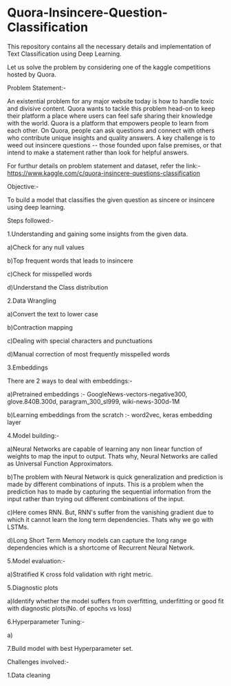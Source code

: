 # Quora-Insincere-Question-Classification
This repository contains all the necessary details and implementation of Text Classification using Deep Learning.

Let us solve the problem by considering one of the kaggle competitions hosted by Quora.

Problem Statement:-

An existential problem for any major website today is how to handle toxic and divisive content. Quora wants to tackle this problem head-on to keep their platform a place where users can feel safe sharing their knowledge with the world. Quora is a platform that empowers people to learn from each other. On Quora, people can ask questions and connect with others who contribute unique insights and quality answers. A key challenge is to weed out insincere questions -- those founded upon false premises, or that intend to make a statement rather than look for helpful answers. 

For furthur details on problem statement and dataset, refer the link:-https://www.kaggle.com/c/quora-insincere-questions-classification

Objective:-

To build a model that classifies the given question as sincere or insincere using deep learning.

Steps followed:-

1.Understanding and gaining some insights from the given data.

a)Check for any null values

b)Top frequent words that leads to insincere

c)Check for misspelled words

d)Understand the Class distribution

2.Data Wrangling 

a)Convert the text to lower case

b)Contraction mapping

c)Dealing with special characters and punctuations

d)Manual correction of most frequently misspelled words

3.Embeddings 

There are 2 ways to deal with embeddings:-

a)Pretrained embeddings :- GoogleNews-vectors-negative300, glove.840B.300d, paragram_300_sl999, wiki-news-300d-1M 

b)Learning embeddings from the scratch :- word2vec, keras embedding layer

4.Model building:-

a)Neural Networks are capable of learning any non linear function of weights to map the input to output. Thats why, Neural Networks are called as Universal Function Approximators. 

b)The problem with Neural Network is quick generalization and prediction is made by different combinations of inputs. This is a problem 
when the prediction has to made by capturing the sequential information from the input rather than trying out different combinations of the input. 

c)Here comes RNN. But, RNN's suffer from the vanishing gradient due to which it cannot learn the long term dependencies. Thats why we go with LSTMs.

d)Long Short Term Memory models can capture the long range dependencies which is a shortcome of Recurrent Neural Network.

5.Model evaluation:-

a)Stratified K cross fold validation with right metric. 

5.Diagnostic plots

a)Identify whether the model suffers from overfitting, underfitting or good fit with diagnostic plots(No. of epochs vs loss)

6.Hyperparameter Tuning:-

a)

7.Build model with best Hyperparameter set.

Challenges involved:-

1.Data cleaning







